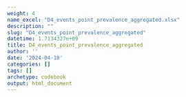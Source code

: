```yaml
---
weight: 4
name_excel: "D4_events_point_prevalence_aggregated.xlsx"
description: ""
slug: "D4_events_point_prevalence_aggregated"
datetime: 1.7134327e+09
title: D4_events_point_prevalence_aggregated
author: ''
date: '2024-04-18'
categories: []
tags: []
archetype: codebook
output: html_document
---
```


<div class="tabcontent"></div>
